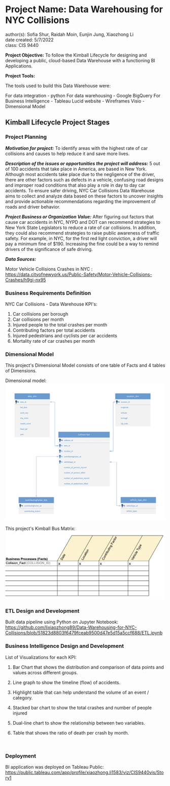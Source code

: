 # Project Name: Data Warehousing for NYC Collisions
author(s): Sofia Shur, Raidah Moin, Eunjin Jung, Xiaozhong Li<br />
date created: 5/7/2022<br />
class: CIS 9440<br />

**Project Objective:** To follow the Kimball Lifecycle for designing and developing a public, cloud-based Data Warehouse with a functioning BI Applications.

**Project Tools:**

The tools used to build this Data Warehouse were:

For data integration - python
For data warehousing - Google BigQuery
For Business Intelligence - Tableau
Lucid website - Wireframes
Visio - Dimensional Model

## Kimball Lifecycle Project Stages

### Project Planning

***Motivation for project:***
To identify areas with the highest rate of car collisions and causes to help reduce it and save more lives.

***Description of the issues or opportunities the project will address:***
5 out of 100 accidents that take place in America, are based in New York. Although most accidents take place due to the negligence of the driver, there are other factors such as defects in a vehicle, confusing road designs and improper road conditions that also play a role in day to day car accidents. To ensure safer driving, NYC Car Collisions Data Warehouse aims to collect and analyze data based on these factors to uncover insights and provide actionable recommendations regarding the improvement of roads and driver behavior.

***Project Business or Organization Value:***
After figuring out factors that cause car accidents in NYC, NYPD and DOT can recommend strategies to New York State Legislators to reduce a rate of car collisions. In addition, they could also recommend strategies to raise public awareness of traffic safety.
For example, in NYC, for the first red light conviction, a driver will pay a minimum fine of $190. Increasing the fine could be a way to remind drivers of the significance of safe driving. 

***Data Sources:***

Motor Vehicle Collisions Crashes in NYC : https://data.cityofnewyork.us/Public-Safety/Motor-Vehicle-Collisions-Crashes/h9gi-nx95


### Business Requirements Definition

NYC Car Collisions - Data Warehouse KPI's:
1. Car collisions per borough
2. Car collisions per month
3. Injured people to the total crashes per month
4. Contributing factors per total accidents
5. Injured pedestrians and cyclists per car accidents
6. Mortality rate of car crashes per month


### Dimensional Model

This project's Dimensional Model consists of one table of Facts and 4 tables of Dimensions.

Dimensional model:<br />
**![Dimension Model](assets/Dimension_Model.png)**

This project's Kimball Bus Matrix:<br />
**![Kimball BUS Matrix](assets/Kimball_BUS_Matrix.png)**<br />

### ETL Design and Development
Built data pipeline using Python on Jupyter Notebook: https://github.com/lixiaozhong89/Data-Warehousing-for-NYC-Collisions/blob/51823d8803f6479fceab9500d47e5d15a5ccf688/ETL.ipynb
<br />
### Business Intelligence Design and Development

List of Visualizations for each KPI:
1. Bar Chart that shows the distribution and comparison of data points and values across different groups. 

2. Line graph to show the timeline (flow) of accidents.

3. Highlight table that can help understand the volume of an event / category. 

4. Stacked bar chart to show the total crashes and number of people injured

5. Dual-line chart to show the relationship between two variables. 

6. Table that shows the ratio of death per crash by month.
<br />  

### Deployment

BI application was deployed on Tableau Public: https://public.tableau.com/app/profile/xiaozhong.li1583/viz/CIS9440vis/Story1

